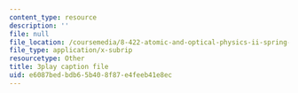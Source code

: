 ```yaml
---
content_type: resource
description: ''
file: null
file_location: /coursemedia/8-422-atomic-and-optical-physics-ii-spring-2013/e6087bedbdb65b408f87e4feeb41e8ec_TJUXTASd0g0.vtt
file_type: application/x-subrip
resourcetype: Other
title: 3play caption file
uid: e6087bed-bdb6-5b40-8f87-e4feeb41e8ec
---
```

